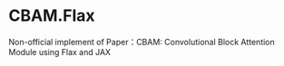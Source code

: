 # CBAM.Flax
Non-official implement of Paper：CBAM: Convolutional Block Attention Module using Flax and JAX
